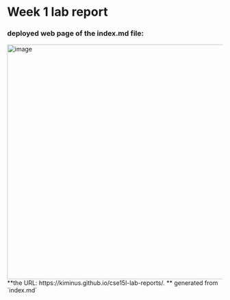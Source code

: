 # Week 1 lab report
### deployed web page of the index.md file:
<img width="547" alt="image" src="https://user-images.githubusercontent.com/47069260/211393060-242ef4af-40ff-4c44-9995-2fa34a423b4b.png">
**the URL: https://kiminus.github.io/cse15l-lab-reports/. ** generated from `index.md`
